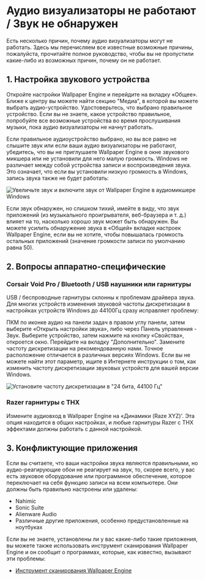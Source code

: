 # Аудио визуализаторы не работают / Звук не обнаружен

Есть несколько причин, почему аудио визуализаторы могут не работать. Здесь мы перечисляем все известные возможные причины, пожалуйста, прочитайте полное руководство, чтобы вы не пропустили какие-либо из возможных причин, почему он не работает.

## 1. Настройка звукового устройства
Откройте настройки Wallpaper Engine и перейдите на вкладку «Общее». Ближе к центру вы можете найти секцию "Медиа", в которой вы можете выбрать аудио-устройство. Удостоверьтесь, что выбрано правильное устройство. Если вы не знаете, какое устройство правильное, попробуйте все возможные устройства во время прослушивания музыки, пока аудио визуализаторы не начнут работать.

Если правильное аудиоустройство выбрано, но вы все равно не слышите звук или если ваши аудио визуализаторы не работают, убедитесь, что вы не приглушаете Wallpaper Engine в окне звукового микшера или не установили для него малую громкость. Windows не различает между собой устройства записи и воспроизведения звука. Это означает, что если вы установили низкую громкость в Windows, запись звука также не будет работать:

![Увеличьте звук и включите звук от Wallpaper Engine в аудиомикшере Windows](./audiomixer.png)

Если звук обнаружен, но слишком тихий, имейте в виду, что звук приложений (из музыкального проигрывателя, веб-браузера и т. д.) влияет на то, насколько хорошо звук может быть обнаружен. Вы можете усилить обнаружение звука в «Общей» вкладке настроек Wallpaper Engine, если вы не хотите, чтобы повышалась громкость остальных приложений (значение громкости записи по умолчанию равна 50).

## 2. Вопросы аппаратно-специфические

### Corsair Void Pro / Bluetooth / USB наушники или гарнитуры

USB / беспроводные гарнитуры склонны к проблемам драйвера звука. Для многих устройств изменения звуковой частоты дискретизации в настройках устройств Windows до 44100Гц сразу исправляет проблему:

ПКМ по иконке аудио на панели задач в правом углу панели, затем выберите «Открыть настройки звука», либо через Панель управления - Звук. Выберите устройство, затем нажмите на кнопку «Свойства», откроется окно. Перейдите на вкладку "Дополнительно". Замените частоту дискретизации на рекомендованную нами. Точное расположение отличается в различных версиях Windows. Если вы не можете найти этот параметр, ищите в Интернете инструкции о том, как изменить частоту дискретизации звуковых устройств для вашей версии Windows.

![Установите частоту дискретизации в "24 бита, 44100 Гц"](./samplingrate.png)

### Razer гарнитуры с ТНХ

Измените аудиовход в Wallpaper Engine на «Динамики (Raze XYZ)'. Эта опция находится в общих настройках, и любые гарнитуры Razer с THX эффектами должны работать с данной настройкой.

## 3. Конфликтующие приложения

Если вы считаете, что ваши настройки звука являются правильными, но аудио-реагирующие обои не реагирует на звук, то, скорее всего, у вас есть звуковое оборудование или программное обеспечение, которое переключает на себя функцию записи на всем компьютере. Они должны быть правильно настроены или удалены:

* Nahimic
* Sonic Suite
* Alienware Audio
* Различные другие приложения, особенно предустановленные на ноутбуках

Если вы не знаете, установлены ли у вас какие-либо такие приложения, вы можете также использовать инструмент сканирования Wallpaper Engine и он сообщит о программах, которые, как известно, вызывают эти проблемы:

* [Инструмент сканирования Wallpaper Engine](/debug/scantool.html)

